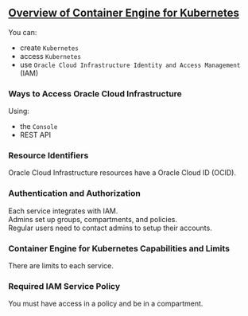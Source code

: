## [Overview of Container Engine for Kubernetes](https://docs.cloud.oracle.com/en-us/iaas/Content/ContEng/Concepts/contengoverview.htm)

You can:
* create `Kubernetes`
* access `Kubernetes`
* use `Oracle Cloud Infrastructure Identity and Access Management` (IAM)

### Ways to Access Oracle Cloud Infrastructure

Using:
* the `Console`
* REST API

### Resource Identifiers

Oracle Cloud Infrastructure resources have a Oracle Cloud ID (OCID).  

### Authentication and Authorization

Each service integrates with IAM.  
Admins set up groups, compartments, and policies.  
Regular users need to contact admins to setup their accounts.  

### Container Engine for Kubernetes Capabilities and Limits

There are limits to each service.  

### Required IAM Service Policy

You must have access in a policy and be in a compartment.  
